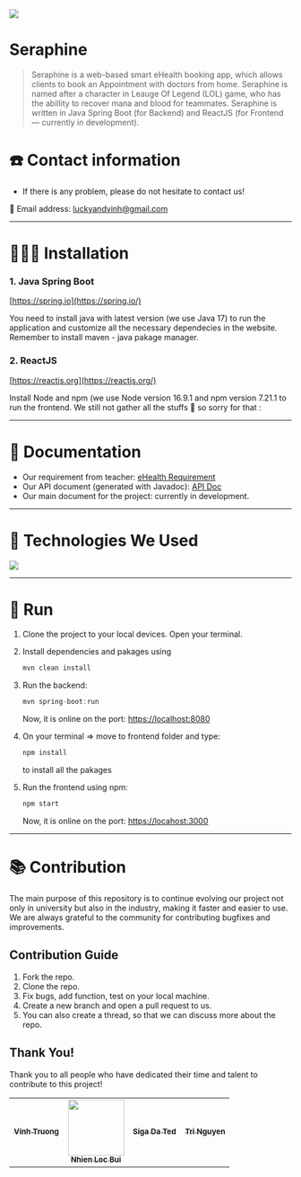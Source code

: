 <img src="https://s3.us-west-2.amazonaws.com/secure.notion-static.com/c7c3a90f-aa6c-430f-8afc-53dd142bbe0c/League-of-Legends-Seraphine.jpg?X-Amz-Algorithm=AWS4-HMAC-SHA256&X-Amz-Content-Sha256=UNSIGNED-PAYLOAD&X-Amz-Credential=AKIAT73L2G45EIPT3X45%2F20220211%2Fus-west-2%2Fs3%2Faws4_request&X-Amz-Date=20220211T023511Z&X-Amz-Expires=86400&X-Amz-Signature=9992317f752bf1f906e423f4ac3f227e6ba0ff3149a65bef3f0e6c0bcdc86e2c&X-Amz-SignedHeaders=host&response-content-disposition=filename%20%3D%22League-of-Legends-Seraphine.jpg%22&x-id=GetObject"/>

# Seraphine

> Seraphine is a web-based smart eHealth booking app, which allows clients to book an Appointment with doctors from home. Seraphine is named after a character in Leauge Of Legend (LOL) game, who has the abillity to recover mana and blood for teammates. Seraphine is written in Java Spring Boot (for Backend) and ReactJS (for Frontend — currently in development).
> 

# ☎️ Contact information

- If there is any problem, please do not hesitate to contact us!

📧 Email address: luckyandvinh@gmail.com

---

# **👩🏻‍💻** Installation

### 1. Java Spring Boot

[https://spring.io](https://spring.io/)

You need to install java with latest version (we use Java 17) to run the application and customize all the necessary dependecies in the website. Remember to install maven - java pakage manager.

### 2. ReactJS

[https://reactjs.org](https://reactjs.org/)

Install Node and npm (we use Node version 16.9.1 and npm version 7.21.1 to run the frontend. We still not gather all the stuffs 🙂 so sorry for that :

---

# 📖 Documentation

- Our requirement from teacher: [eHealth Requirement](https://s3.us-west-2.amazonaws.com/secure.notion-static.com/cfb0e689-56ee-4a8a-b0a8-0a1acfeab3ac/eHealth.pdf?X-Amz-Algorithm=AWS4-HMAC-SHA256&X-Amz-Content-Sha256=UNSIGNED-PAYLOAD&X-Amz-Credential=AKIAT73L2G45EIPT3X45%2F20220211%2Fus-west-2%2Fs3%2Faws4_request&X-Amz-Date=20220211T013353Z&X-Amz-Expires=86400&X-Amz-Signature=088a867061010ccc6be63c006e92e72a4e1442ce597752b2eadddf2bd9c213df&X-Amz-SignedHeaders=host&response-content-disposition=filename%20%3D%22eHealth.pdf%22&x-id=GetObject)
- Our API document (generated with Javadoc): [API Doc](https://javadoc-seraphine.netlify.app)
- Our main document for the project: currently in development.

---

# 🤖 Technologies We Used

<img src="https://s3.us-west-2.amazonaws.com/secure.notion-static.com/92952390-3b67-418a-988f-0d8a60e91755/Screenshot_2022-02-11_at_02.50.51.png?X-Amz-Algorithm=AWS4-HMAC-SHA256&X-Amz-Content-Sha256=UNSIGNED-PAYLOAD&X-Amz-Credential=AKIAT73L2G45EIPT3X45%2F20220211%2Fus-west-2%2Fs3%2Faws4_request&X-Amz-Date=20220211T023140Z&X-Amz-Expires=86400&X-Amz-Signature=2d06f142bd02b9ba06adeea3111fa0ec1664e38a86ce8fcd8b20e14e61b0c004&X-Amz-SignedHeaders=host&response-content-disposition=filename%20%3D%22Screenshot%25202022-02-11%2520at%252002.50.51.png%22&x-id=GetObject"/>

---

# 🏃 Run

1. Clone the project to your local devices. Open your terminal.
2. Install dependencies and pakages using 
    
    ```java
    mvn clean install
    ```
    
3. Run the backend: 
    
    ```java
    mvn spring-boot:run
    ```
    
    Now, it is online on the port: [https://localhost:8080](https://localhost:8080)
    
4. On your terminal ⇒ move to frontend folder and type: 
    
    ```jsx
    npm install
    ```
    
    to install all the pakages
    
5. Run the frontend using npm: 
    
    ```jsx
    npm start
    ```
    
    Now, it is online on the port: [https://locahost:3000](https://locahost:3000)
    

---

# 📚 Contribution

The main purpose of this repository is to continue evolving our project not only in university but also in the industry, making it faster and easier to use. We are always grateful to the community for contributing bugfixes and improvements. 

## Contribution Guide

1. Fork the repo.
2. Clone the repo.
3. Fix bugs, add function, test on your local machine.
4. Create a new branch and open a pull request to us.
5. You can also create a thread, so that we can discuss more about the repo.

## Thank You!

Thank you to all people who have dedicated their time and talent to contribute to this project!

<table>
   <tr>
      <td align="center"><a href="https://www.facebook.com/Vinh.2712/"><img src="" alt=""/><br /><sub><b>Vinh Truong</b></sub></td>
      <td align="center"><a href="https://www.facebook.com/profile.php?id=100005711777737"><img src="" width="100px;" alt=""/><br /><sub><b>Nhien Loc Bui</b></sub></a></td>
      <td align="center"><a href="https://www.facebook.com/ngophuc.linh"><img src="" alt=""/><br /><sub><b>Siga Da Ted</b></sub></td>
      <td align="center"><a href="https://www.facebook.com/10mnirt"><img src="" alt=""/><br /><sub><b>Tri Nguyen</b></sub></a></td>
   </tr>
</table>